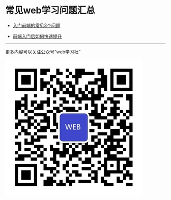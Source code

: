 # 常见web学习问题汇总

* [入门前端的常见3个问题](https://github.com/yalishizhude/knowledge-collection/blob/master/junior-frontend.md)

* [前端入门后如何快速提升](https://github.com/yalishizhude/knowledge-collection/blob/master/middle-frontend.md)

---
更多内容可以关注公众号“web学习社”

![web学习社](https://github.com/yalishizhude/knowledge-collection/blob/master/web.jpg)